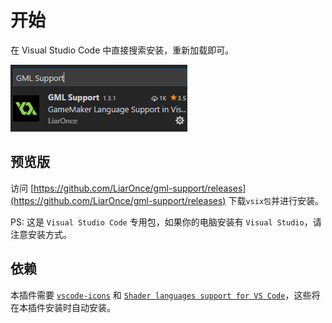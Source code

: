 # 开始

在 Visual Studio Code 中直接搜索安装，重新加载即可。

![](../assets/sc1.png)

## 预览版

访问 [https://github.com/LiarOnce/gml-support/releases](https://github.com/LiarOnce/gml-support/releases) 下载`vsix包`并进行安装。

PS: 这是 `Visual Studio Code` 专用包，如果你的电脑安装有 `Visual Studio`，请注意安装方式。

## 依赖

本插件需要 [`vscode-icons`](https://github.com/vscode-icons/vscode-icons) 和 [`Shader languages support for VS Code`](https://github.com/stef-levesque/vscode-shader)，这些将在本插件安装时自动安装。